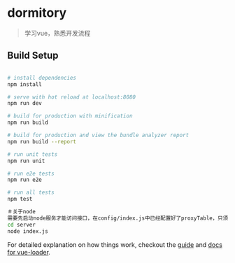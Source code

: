 # dormitory

> 学习vue，熟悉开发流程

## Build Setup

``` bash

# install dependencies
npm install

# serve with hot reload at localhost:8080
npm run dev

# build for production with minification
npm run build

# build for production and view the bundle analyzer report
npm run build --report

# run unit tests
npm run unit

# run e2e tests
npm run e2e

# run all tests
npm test

＃关于node
需要先启动node服务才能访问接口，在config/index.js中已经配置好了proxyTable，只须执行以下步骤。
cd server
node index.js

```

For detailed explanation on how things work, checkout the [guide](http://vuejs-templates.github.io/webpack/) and [docs for vue-loader](http://vuejs.github.io/vue-loader).
